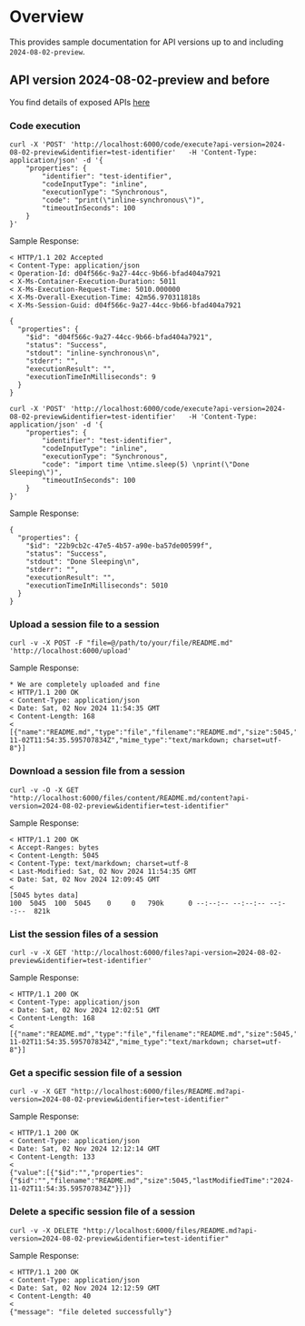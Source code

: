 # Overview
This provides sample documentation for API versions up to and including `2024-08-02-preview`.

## API version 2024-08-02-preview and before
You find details of exposed APIs [here](https://learn.microsoft.com/en-us/azure/container-apps/sessions-code-interpreter#management-api-endpoints) 

### Code execution
```shell
curl -X 'POST' 'http://localhost:6000/code/execute?api-version=2024-08-02-preview&identifier=test-identifier'   -H 'Content-Type: application/json' -d '{
    "properties": {
        "identifier": "test-identifier",
        "codeInputType": "inline",
        "executionType": "Synchronous",
        "code": "print(\"inline-synchronous\")",
        "timeoutInSeconds": 100
    }
}'
```

Sample Response: 

```shell
< HTTP/1.1 202 Accepted
< Content-Type: application/json
< Operation-Id: d04f566c-9a27-44cc-9b66-bfad404a7921
< X-Ms-Container-Execution-Duration: 5011
< X-Ms-Execution-Request-Time: 5010.000000
< X-Ms-Overall-Execution-Time: 42m56.970311818s
< X-Ms-Session-Guid: d04f566c-9a27-44cc-9b66-bfad404a7921

{
  "properties": {
    "$id": "d04f566c-9a27-44cc-9b66-bfad404a7921",
    "status": "Success",
    "stdout": "inline-synchronous\n",
    "stderr": "",
    "executionResult": "",
    "executionTimeInMilliseconds": 9
  }
}
```

```shell
curl -X 'POST' 'http://localhost:6000/code/execute?api-version=2024-08-02-preview&identifier=test-identifier'   -H 'Content-Type: application/json' -d '{
    "properties": {
        "identifier": "test-identifier",
        "codeInputType": "inline",
        "executionType": "Synchronous",
        "code": "import time \ntime.sleep(5) \nprint(\"Done Sleeping\")",
        "timeoutInSeconds": 100
    }
}'
```

Sample Response: 

```shell
{
  "properties": {
    "$id": "22b9cb2c-47e5-4b57-a90e-ba57de00599f",
    "status": "Success",
    "stdout": "Done Sleeping\n",
    "stderr": "",
    "executionResult": "",
    "executionTimeInMilliseconds": 5010
  }
}
```

### Upload a session file to a session

```shell
curl -v -X POST -F "file=@/path/to/your/file/README.md" 'http://localhost:6000/upload'

```

Sample Response: 

```shell
* We are completely uploaded and fine
< HTTP/1.1 200 OK
< Content-Type: application/json
< Date: Sat, 02 Nov 2024 11:54:35 GMT
< Content-Length: 168
<
[{"name":"README.md","type":"file","filename":"README.md","size":5045,"last_modified_time":"2024-11-02T11:54:35.595707834Z","mime_type":"text/markdown; charset=utf-8"}]
```

### Download a session file from a session

```shell
curl -v -O -X GET "http://localhost:6000/files/content/README.md/content?api-version=2024-08-02-preview&identifier=test-identifier" 

```

Sample Response: 

```shell
< HTTP/1.1 200 OK
< Accept-Ranges: bytes
< Content-Length: 5045
< Content-Type: text/markdown; charset=utf-8
< Last-Modified: Sat, 02 Nov 2024 11:54:35 GMT
< Date: Sat, 02 Nov 2024 12:09:45 GMT
<
[5045 bytes data]
100  5045  100  5045    0     0   790k      0 --:--:-- --:--:-- --:--:--  821k
```

### List the session files of a session

```shell
curl -v -X GET 'http://localhost:6000/files?api-version=2024-08-02-preview&identifier=test-identifier'

```

Sample Response: 

```shell
< HTTP/1.1 200 OK
< Content-Type: application/json
< Date: Sat, 02 Nov 2024 12:02:51 GMT
< Content-Length: 168
<
[{"name":"README.md","type":"file","filename":"README.md","size":5045,"last_modified_time":"2024-11-02T11:54:35.595707834Z","mime_type":"text/markdown; charset=utf-8"}]

```

### Get a specific session file of a session 

```shell
curl -v -X GET "http://localhost:6000/files/README.md?api-version=2024-08-02-preview&identifier=test-identifier"

```

Sample Response: 

```shell
< HTTP/1.1 200 OK
< Content-Type: application/json
< Date: Sat, 02 Nov 2024 12:12:14 GMT
< Content-Length: 133
<
{"value":[{"$id":"","properties":{"$id":"","filename":"README.md","size":5045,"lastModifiedTime":"2024-11-02T11:54:35.595707834Z"}}]}
```

### Delete a specific session file of a session 

```shell
curl -v -X DELETE "http://localhost:6000/files/README.md?api-version=2024-08-02-preview&identifier=test-identifier"

```

Sample Response: 

```shell
< HTTP/1.1 200 OK
< Content-Type: application/json
< Date: Sat, 02 Nov 2024 12:12:59 GMT
< Content-Length: 40
<
{"message": "file deleted successfully"}
```